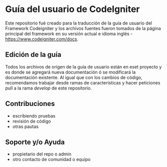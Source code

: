 # Guía del usuario de CodeIgniter

Este repositorio fué creado para la traducción de la guía de usuario del Framework Codeigniter y los archivos fuentes fueron tomados de la página principal del framework en su versión actual e idioma inglés - 
https://www.codeigniter.com/docs.

## Edición de la guía

Todos los archivos de origen de la guía de usuario están en eset proyecto
y es donde se agregará nueva documentación ó se modificará la documentación existente. Al igual que con los cambios de código, recomendamos trabajar 
desde ramas de características y hacer peticiones pull a la rama *develop* 
de este repositorio. 

## Contribuciones

* escribiendo pruebas 
* revisión de código 
* otras pautas 

## Soporte y/o Ayuda 

* propietario del repo o admin 
* otro contacto de comunidad o equipo